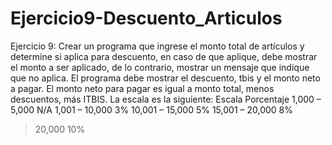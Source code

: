 # Ejercicio9-Descuento_Articulos
Ejercicio 9: Crear un programa que ingrese el monto total de artículos y determine si
aplica para descuento, en caso de que aplique, debe mostrar el monto a ser aplicado, de
lo contrario, mostrar un mensaje que indique que no aplica. El programa debe mostrar
el descuento, tbis y el monto neto a pagar. El monto neto para pagar es igual a monto
total, menos descuentos, más ITBIS.
La escala es la siguiente:
Escala Porcentaje
1,000 – 5,000 N/A
1,001 – 10,000 3%
10,001 – 15,000 5%
15,001 – 20,000 8%
>20,000 10%
